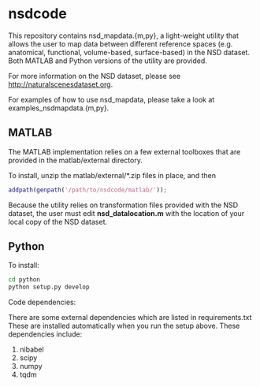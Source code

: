 # nsdcode

This repository contains nsd_mapdata.{m,py}, a light-weight utility that
allows the user to map data between different reference spaces
(e.g. anatomical, functional, volume-based, surface-based) in the NSD dataset.
Both MATLAB and Python versions of the utility are provided.

For more information on the NSD dataset, please see http://naturalscenesdataset.org.

For examples of how to use nsd_mapdata, please take a look at examples_nsdmapdata.{m,py}.


## MATLAB

The MATLAB implementation relies on a few external toolboxes that are provided
in the matlab/external directory.

To install, unzip the matlab/external/*.zip files in place, and then

```matlab
addpath(genpath('/path/to/nsdcode/matlab/'));
```

Because the utility relies on transformation files provided with the NSD dataset,
the user must edit **nsd_datalocation.m** with the location of your local copy
of the NSD dataset.


## Python

To install: 

```bash
cd python
python setup.py develop
```

Code dependencies:

There are some external dependencies which are listed in requirements.txt
These are installed automatically when you run the setup above.
These dependencies include:

  1. nibabel
  2. scipy
  3. numpy
  4. tqdm
